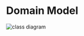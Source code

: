 # Domain Model

![class diagram](https://github.com/calvin-cs262-fall2020-teamA/Project/blob/update/updatedUIModel/images/DomainModel.png)
